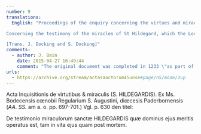 ```yaml
---
number: 9
translations:
  English: "Proceedings of the enquiry concerning the virtues and miracles (of St. Hildegard). From the manuscript of the Augustinian convent of Böddecke, in the Diocese of Paderborn (<em>Acta Sanctorum</em> already cited, pp.697-701). Compare the title on p.630 [in the <em>Acta Sanctorum</em>]: 

Concerning the testimony of the miracles of St Hildegard, which the Lord worked by his goodness, both in her life and after her death.

[Trans. J. Docking and S. Docking]"
comments:
  - author: J. Bain
    date: 2015-04-27 16:49:44
    comment: "The original document was completed in 1233 \"as part of the diocesan enquiry undertaken with a view to Hildegard's canonization (Silvas, 253).\" Silvas provides an introduction and modern English translation in: Anna Silvas, <em>Jutta & Hildegard: The Biographical Sources</em>. University Park, Pennsylvania: The Pennsylvania State University Press, 1999, 252-272. The URL is to the 19th-century reprint of the original 1755 <em>Acta Sanctorum</em> volume. "
urls:
  - https://archive.org/stream/actasanctorum45unse#page/n5/mode/2up
---
```


Acta Inquisitionis de virtutibus & miraculis (S. HILDEGARDIS). Ex Ms. Bodecensis cœnobii Regularium S. Augustini, diœcesis Paderbornensis (<em>AA. SS.</em> am a. o. pp. 697-701.) Vgl. p. 630 den titel:

De testimonio miraculorum sanctæ HILDEGARDIS quæ dominus ejus meritis operatus est, tam in vita ejus quam post mortem.
